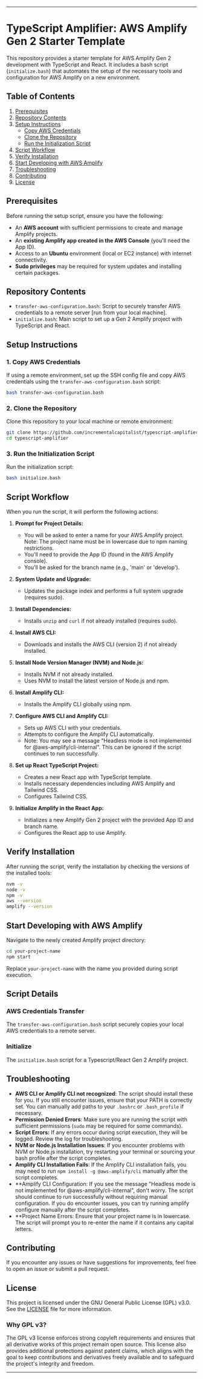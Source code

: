 ---

# TypeScript Amplifier: AWS Amplify Gen 2 Starter Template

This repository provides a starter template for AWS Amplify Gen 2 development with TypeScript and React. It includes a bash script (`initialize.bash`) that automates the setup of the necessary tools and configuration for AWS Amplify on a new environment.

## Table of Contents

1. [Prerequisites](#prerequisites)
2. [Repository Contents](#repository-contents)
3. [Setup Instructions](#setup-instructions)
   - [Copy AWS Credentials](#1-copy-aws-credentials)
   - [Clone the Repository](#2-clone-the-repository)
   - [Run the Initialization Script](#3-run-the-initialization-script)
4. [Script Workflow](#script-workflow)
5. [Verify Installation](#verify-installation)
6. [Start Developing with AWS Amplify](#start-developing-with-aws-amplify)
7. [Troubleshooting](#troubleshooting)
8. [Contributing](#contributing)
9. [License](#license)

## Prerequisites

Before running the setup script, ensure you have the following:

- An **AWS account** with sufficient permissions to create and manage Amplify projects.
- An **existing Amplify app created in the AWS Console** (you'll need the App ID).
- Access to an **Ubuntu** environment (local or EC2 instance) with internet connectivity.
- **Sudo privileges** may be required for system updates and installing certain packages.

## Repository Contents

- `transfer-aws-configuration.bash`: Script to securely transfer AWS credentials to a remote server [run from your local machine].
- `initialize.bash`: Main script to set up a Gen 2 Amplify project with TypeScript and React.

## Setup Instructions

### 1. Copy AWS Credentials

If using a remote environment, set up the SSH config file and copy AWS credentials using the `transfer-aws-configuration.bash` script:

```bash
bash transfer-aws-configuration.bash
```

### 2. Clone the Repository

Clone this repository to your local machine or remote environment:

```bash
git clone https://github.com/incrementalcapitalist/typescript-amplifier.git
cd typescript-amplifier
```

### 3. Run the Initialization Script

Run the initialization script:

```bash
bash initialize.bash
```

## Script Workflow

When you run the script, it will perform the following actions:

1. **Prompt for Project Details:**
   - You will be asked to enter a name for your AWS Amplify project. Note: The project name must be in lowercase due to npm naming restrictions.
   - You'll need to provide the App ID (found in the AWS Amplify console).
   - You'll be asked for the branch name (e.g., 'main' or 'develop').

2. **System Update and Upgrade:**
   - Updates the package index and performs a full system upgrade (requires sudo).

3. **Install Dependencies:**
   - Installs `unzip` and `curl` if not already installed (requires sudo).

4. **Install AWS CLI:**
   - Downloads and installs the AWS CLI (version 2) if not already installed.

5. **Install Node Version Manager (NVM) and Node.js:**
   - Installs NVM if not already installed.
   - Uses NVM to install the latest version of Node.js and npm.

6. **Install Amplify CLI:**
   - Installs the Amplify CLI globally using npm.

7. **Configure AWS CLI and Amplify CLI:**
   - Sets up AWS CLI with your credentials.
   - Attempts to configure the Amplify CLI automatically.
   - Note: You may see a message "Headless mode is not implemented for @aws-amplify/cli-internal". This can be ignored if the script continues to run successfully.

8. **Set up React TypeScript Project:**
   - Creates a new React app with TypeScript template.
   - Installs necessary dependencies including AWS Amplify and Tailwind CSS.
   - Configures Tailwind CSS.

9. **Initialize Amplify in the React App:**
   - Initializes a new Amplify Gen 2 project with the provided App ID and branch name.
   - Configures the React app to use Amplify.

## Verify Installation

After running the script, verify the installation by checking the versions of the installed tools:

```bash
nvm -v
node -v
npm -v
aws --version
amplify --version
```

## Start Developing with AWS Amplify

Navigate to the newly created Amplify project directory:

```bash
cd your-project-name
npm start
```

Replace `your-project-name` with the name you provided during script execution.


## Script Details

### AWS Credentials Transfer

The `transfer-aws-configuration.bash` script securely copies your local AWS credentials to a remote server.

### Initialize 

The `initialize.bash` script for a Typescript/React Gen 2 Amplify project.


## Troubleshooting

- **AWS CLI or Amplify CLI not recognized**: The script should install these for you. If you still encounter issues, ensure that your PATH is correctly set. You can manually add paths to your `.bashrc` or `.bash_profile` if necessary.
- **Permission Denied Errors**: Make sure you are running the script with sufficient permissions (`sudo` may be required for some commands).
- **Script Errors:** If any errors occur during script execution, they will be logged. Review the log for troubleshooting.
- **NVM or Node.js Installation Issues**: If you encounter problems with NVM or Node.js installation, try restarting your terminal or sourcing your bash profile after the script completes.
- **Amplify CLI Installation Fails**: If the Amplify CLI installation fails, you may need to run `npm install -g @aws-amplify/cli` manually after the script completes.
- **Amplify CLI Configuration: If you see the message "Headless mode is not implemented for @aws-amplify/cli-internal", don't worry. The script should continue to run successfully without requiring manual configuration. If you do encounter issues, you can try running amplify configure manually after the script completes.
- **Project Name Errors: Ensure that your project name is in lowercase. The script will prompt you to re-enter the name if it contains any capital letters.

## Contributing

If you encounter any issues or have suggestions for improvements, feel free to open an issue or submit a pull request.

## License

This project is licensed under the GNU General Public License (GPL) v3.0. See the [LICENSE](LICENSE) file for more information.

### Why GPL v3?

The GPL v3 license enforces strong copyleft requirements and ensures that all derivative works of this project remain open source. This license also provides additional protections against patent claims, which aligns with the goal to keep contributions and derivatives freely available and to safeguard the project's integrity and freedom.

---
